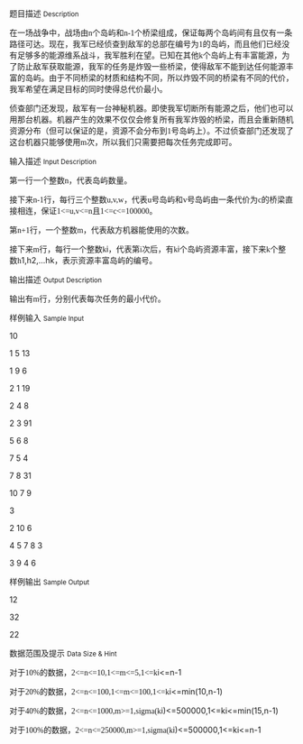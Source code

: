 <div class="panel panel-default">
<div class="area-title">
<span>
题目描述
<small>Description</small>
</span></div>
<div class="panel-body">

<p>在一场战争中，战场由<span style="font-family: 'Times New Roman';">n</span><span style="">个岛屿和</span><span style="font-family: 'Times New Roman';">n-1</span><span style="">个桥梁组成，保证每两个岛屿间有且仅有一条路径可达。现在，我军已经侦查到敌军的总部在编号为</span><span style="font-family: 'Times New Roman';">1</span><span style="">的岛屿，而且他们已经没有足够多的能源维系战斗，我军胜利在望。已知在其他</span><span style="font-family: 'Times New Roman';">k</span><span style="">个岛屿上有丰富能源，为了防止敌军获取能源，我军的任务是炸毁一些桥梁，使得敌军不能到达任何能源丰富的岛屿。由于不同桥梁的材质和结构不同，所以炸毁不同的桥梁有不同的代价，我军希望在满足目标的同时使得总代价最小。</span></p>
<p>侦查部门还发现，敌军有一台神秘机器。即使我军切断所有能源之后，他们也可以用那台机器。机器产生的效果不仅仅会修复所有我军炸毁的桥梁，而且会重新随机资源分布（但可以保证的是，资源不会分布到<span style="font-family: 'Times New Roman';">1</span><span style="">号岛屿上）。不过侦查部门还发现了这台机器只能够使用</span><span style="font-family: 'Times New Roman';">m</span><span style="">次，所以我们只需要把每次任务完成即可。</span></p>

</div>
</div>

<div class="panel panel-default">
<div class="area-title">
<span>
输入描述
<small>Input Description</small>
</span></div>
<div class="panel-body">
<p>第一行一个整数<span style="font-family: 'Times New Roman';">n</span><span style="">，代表岛屿数量。</span></p>
<p>接下来<span style="font-family: 'Times New Roman';">n-1</span><span style="">行，每行三个整数</span><span style="font-family: 'Times New Roman';">u,v,w</span><span style="">，代表</span><span style="font-family: 'Times New Roman';">u</span><span style="">号岛屿和</span><span style="font-family: 'Times New Roman';">v</span><span style="">号岛屿由一条代价为</span><span style="font-family: 'Times New Roman';">c</span><span style="">的桥梁直接相连，保证</span><span style="font-family: 'Times New Roman';">1&lt;=u,v&lt;=n</span><span style="">且</span><span style="font-family: 'Times New Roman';">1&lt;=c&lt;=100000</span><span style="">。</span></p>
<p>第<span style="font-family: 'Times New Roman';">n+1</span><span style="">行，一个整数</span><span style="font-family: 'Times New Roman';">m</span><span style="">，代表敌方机器能使用的次数。</span></p>
<p>接下来<span style="font-family: 'Times New Roman';">m</span><span style="">行，每行一个整数</span><span style="font-family: 'Times New Roman';">k</span>i，代表第<span style="font-family: 'Times New Roman';">i</span><span style="">次后，有</span><span style="font-family: 'Times New Roman';">k</span>i个岛屿资源丰富，接下来<span style="font-family: 'Times New Roman';">k</span><span style="">个整数</span><span style="font-family: 'Times New Roman';">h</span>1,h2,…hk，表示资源丰富岛屿的编号。</p>

</div>
</div>
<div  class="panel panel-default">
<div class="area-title">
<span>
输出描述
<small>Output Description</small>
</span></div>
<div class="panel-body">

<p class="p0">输出有<span style="font-family: 'Times New Roman';">m</span><span style="font-family: 宋体;">行，分别代表每次任务的最小代价。</span></p>

</div>
</div>


<div class="panel panel-default">
<div class="area-title">
<span>
样例输入
<small>Sample Input</small>
</span></div>
<div class="panel-body">
<p>10</p>
<p>1 5 13</p>
<p>1 9 6</p>
<p>2 1 19</p>
<p>2 4 8</p>
<p>2 3 91</p>
<p>5 6 8</p>
<p>7 5 4</p>
<p>7 8 31</p>
<p>10 7 9</p>
<p>3</p>
<p>2 10 6</p>
<p>4 5 7 8 3</p>
<p>3 9 4 6</p>

</div>
</div>

<div class="panel panel-default">
<div class="area-title">
<span>
样例输出
<small>Sample Output</small>
</span></div>
<div class="panel-body">
<p>12</p>
<p>32</p>
<p>22</p>

</div>
</div>

<div class="panel panel-default">
<div class="area-title">
<span>
数据范围及提示
<small>Data Size & Hint</small>
</span></div>
<div class="panel-body">
<div>
<p>对于<span style="font-family: 'Times New Roman';">10%</span><span style="">的数据，</span><span style="font-family: 'Times New Roman';">2&lt;=n&lt;=10,1&lt;=m&lt;=5,1&lt;=k</span>i&lt;=n-1</p>
<p>对于<span style="font-family: 'Times New Roman';">20%</span><span style="">的数据，</span><span style="font-family: 'Times New Roman';">2&lt;=n&lt;=100,1&lt;=m&lt;=100,1&lt;=k</span>i&lt;=min(10,n-1)</p>
<p>对于<span style="font-family: 'Times New Roman';">40%</span><span style="">的数据，</span><span style="font-family: 'Times New Roman';">2&lt;=n&lt;=1000,m&gt;=1,sigma(k</span>i)&lt;=500000,1&lt;=ki&lt;=min(15,n-1)</p>
<p>对于<span style="font-family: 'Times New Roman';">100%</span><span style="">的数据，</span><span style="font-family: 'Times New Roman';">2&lt;=n&lt;=250000,m&gt;=1,sigma(k</span>i)&lt;=500000,1&lt;=ki&lt;=n-1</p>
<p> </p>
</div>
</div>
</div>